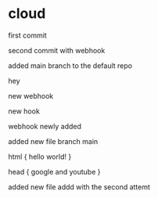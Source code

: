 # cloud

first commit

second commit with webhook

added main branch to the default repo

hey

new webhook

new hook

webhook newly added

added new file branch main

html
{
    hello world!
}

head {
    google and youtube
}

added new file addd with the second attemt